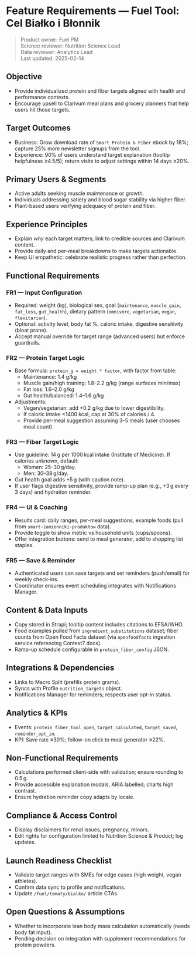 # Feature Requirements — Fuel Tool: Cel Białko i Błonnik

> Product owner: Fuel PM  
> Science reviewer: Nutrition Science Lead  
> Data reviewer: Analytics Lead  
> Last updated: 2025-02-14

## Objective
- Provide individualized protein and fiber targets aligned with health and performance contexts.
- Encourage upsell to Clarivum meal plans and grocery planners that help users hit those targets.

## Target Outcomes
- Business: Grow download rate of `Smart Protein & Fiber` ebook by 18%; capture 25% more newsletter signups from the tool.
- Experience: 90% of users understand target explanation (tooltip helpfulness ≥4.5/5); return visits to adjust settings within 14 days ≥20%.

## Primary Users & Segments
- Active adults seeking muscle maintenance or growth.
- Individuals addressing satiety and blood sugar stability via higher fiber.
- Plant-based users verifying adequacy of protein and fiber.

## Experience Principles
- Explain *why* each target matters; link to credible sources and Clarivum content.
- Provide daily and per-meal breakdowns to make targets actionable.
- Keep UI empathetic: celebrate realistic progress rather than perfection.

## Functional Requirements

### FR1 — Input Configuration
- Required: weight (kg), biological sex, goal (`maintenance`, `muscle_gain`, `fat_loss`, `gut_health`), dietary pattern (`omnivore`, `vegetarian`, `vegan`, `flexitarian`).
- Optional: activity level, body fat %, caloric intake, digestive sensitivity (bloat prone).
- Accept manual override for target range (advanced users) but enforce guardrails.

### FR2 — Protein Target Logic
- Base formula: `protein_g = weight * factor`, with factor from table:
    - Maintenance: 1.4 g/kg
    - Muscle gain/high training: 1.8–2.2 g/kg (range surfaces min/max)
    - Fat loss: 1.6–2.0 g/kg
    - Gut health/balanced: 1.4–1.6 g/kg
- Adjustments:
    - Vegan/vegetarian: add +0.2 g/kg due to lower digestibility.
    - If caloric intake <1400 kcal, cap at 30% of calories / 4.
    - Provide per-meal suggestion assuming 3–5 meals (user chooses meal count).

### FR3 — Fiber Target Logic
- Use guideline: 14 g per 1000 kcal intake (Institute of Medicine). If calories unknown, default:
    - Women: 25–30 g/day.
    - Men: 30–38 g/day.
- Gut health goal adds +5 g (with caution note).
- If user flags digestive sensitivity, provide ramp-up plan (e.g., +3 g every 3 days) and hydration reminder.

### FR4 — UI & Coaching
- Results card: daily ranges, per-meal suggestions, example foods (pull from `smart-zamienniki-produktow` data).
- Provide toggle to show metric vs household units (cups/spoons).
- Offer integration buttons: send to meal generator, add to shopping list staples.

### FR5 — Save & Reminder
- Authenticated users can save targets and set reminders (push/email) for weekly check-ins.
- Coordinator ensures event scheduling integrates with Notifications Manager.

## Content & Data Inputs
- Copy stored in Strapi; tooltip content includes citations to EFSA/WHO.
- Food examples pulled from `ingredient_substitutions` dataset; fiber counts from Open Food Facts dataset (via `openfoodfacts` ingestion service referencing Context7 docs).
- Ramp-up schedule configurable in `protein_fiber_config` JSON.

## Integrations & Dependencies
- Links to Macro Split (prefills protein grams).
- Syncs with Profile `nutrition_targets` object.
- Notifications Manager for reminders; respects user opt-in status.

## Analytics & KPIs
- Events: `protein_fiber_tool_open`, `target_calculated`, `target_saved`, `reminder_opt_in`.
- KPI: Save rate ≥30%; follow-on click to meal generator ≥22%.

## Non-Functional Requirements
- Calculations performed client-side with validation; ensure rounding to 0.5 g.
- Provide accessible explanation modals, ARIA labelled; charts high contrast.
- Ensure hydration reminder copy adapts by locale.

## Compliance & Access Control
- Display disclaimers for renal issues, pregnancy, minors.
- Edit rights for configuration limited to Nutrition Science & Product; log updates.

## Launch Readiness Checklist
- Validate target ranges with SMEs for edge cases (high weight, vegan athletes).
- Confirm data sync to profile and notifications.
- Update `/fuel/tematy/bialko/` article CTAs.

## Open Questions & Assumptions
- Whether to incorporate lean body mass calculation automatically (needs body fat input).
- Pending decision on integration with supplement recommendations for protein powders.
